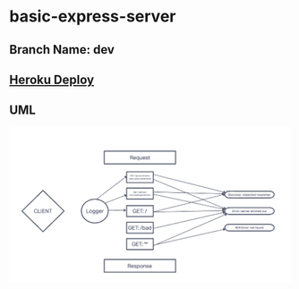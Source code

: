 # basic-express-server

## Branch Name: dev

## [Heroku Deploy](https://smh-basic-express-server.herokuapp.com/)

## UML

![basic-express-server whiteboard](./umlimg/lab02UML.png)
